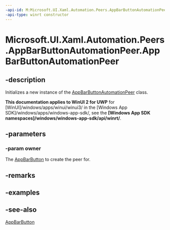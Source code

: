 ```yaml
---
-api-id: M:Microsoft.UI.Xaml.Automation.Peers.AppBarButtonAutomationPeer.#ctor(Microsoft.UI.Xaml.Controls.AppBarButton)
-api-type: winrt constructor
---
```


<!-- Method syntax
public AppBarButtonAutomationPeer(Windows.UI.Xaml.Controls.AppBarButton owner)
-->

# Microsoft.UI.Xaml.Automation.Peers.AppBarButtonAutomationPeer.AppBarButtonAutomationPeer

## -description
Initializes a new instance of the [AppBarButtonAutomationPeer](appbarbuttonautomationpeer.md) class.

**This documentation applies to WinUI 2 for UWP** for [WinUI]/windows/apps/winui/winui3/ in the [Windows App SDK]/windows/apps/windows-app-sdk/, see the **[Windows App SDK namespaces]/windows/windows-app-sdk/api/winrt/**.

## -parameters
### -param owner
The [AppBarButton](../microsoft.ui.xaml.controls/appbarbutton.md) to create the peer for.

## -remarks

## -examples

## -see-also
[AppBarButton](../microsoft.ui.xaml.controls/appbarbutton.md)
